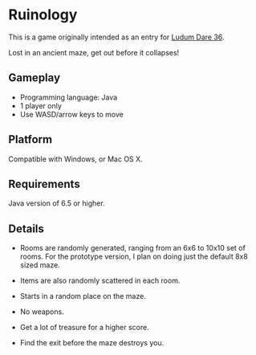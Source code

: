 Ruinology
==========
This is a game originally intended as an entry for [Ludum Dare 36][ld36]. 

Lost in an ancient maze, get out before it collapses!

Gameplay
---------
+ Programming language: Java
+ 1 player only
+ Use WASD/arrow keys to move

Platform
--------
Compatible with Windows, or Mac OS X.

Requirements
-------
Java version of 6.5 or higher.

Details
-------
- Rooms are randomly generated, ranging from an 6x6 to 10x10 set of rooms. For the prototype version, I plan on doing just the default 8x8 sized maze.
- Items are also randomly scattered in each room.
- Starts in a random place on the maze.

- No weapons.
- Get a lot of treasure for a higher score.
- Find the exit before the maze destroys you.

[ld36]: http://www.ludumdare.com/compo
